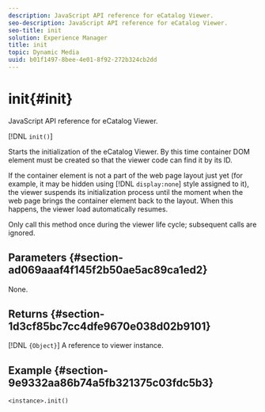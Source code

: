 ```yaml
---
description: JavaScript API reference for eCatalog Viewer.
seo-description: JavaScript API reference for eCatalog Viewer.
seo-title: init
solution: Experience Manager
title: init
topic: Dynamic Media
uuid: b01f1497-8bee-4e01-8f92-272b324cb2dd
---
```


# init{#init}

JavaScript API reference for eCatalog Viewer.

 [!DNL `init()`]

Starts the initialization of the eCatalog Viewer. By this time container DOM element must be created so that the viewer code can find it by its ID.

If the container element is not a part of the web page layout just yet (for example, it may be hidden using [!DNL `display:none`] style assigned to it), the viewer suspends its initialization process until the moment when the web page brings the container element back to the layout. When this happens, the viewer load automatically resumes.

Only call this method once during the viewer life cycle; subsequent calls are ignored.

## Parameters {#section-ad069aaaf4f145f2b50ae5ac89ca1ed2}

None.

## Returns {#section-1d3cf85bc7cc4dfe9670e038d02b9101}

[!DNL `{Object}`] A reference to viewer instance.

## Example {#section-9e9332aa86b74a5fb321375c03fdc5b3}

```
<instance>.init()
```

